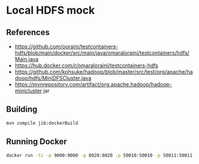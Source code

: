 # Local HDFS mock

## References 

- https://github.com/ooraini/testcontainers-hdfs/blob/main/docker/src/main/java/omaraloraini/testcontainers/hdfs/Main.java
- https://hub.docker.com/r/omaraloraini/testcontainers-hdfs
- https://github.com/kohsuke/hadoop/blob/master/src/test/org/apache/hadoop/hdfs/MiniDFSCluster.java
- https://mvnrepository.com/artifact/org.apache.hadoop/hadoop-minicluster jar

## Building

```bash
mvn compile jib:dockerBuild
```

## Running Docker

```bash
docker run -ti -p 9000:9000 -p 8020:8020 -p 50010:50010 -p 50011:50011 -p 50012:50012 -p 50013:50013 -p 50014:50014 --rm milenkovicm/testcontainer-hdfs
```